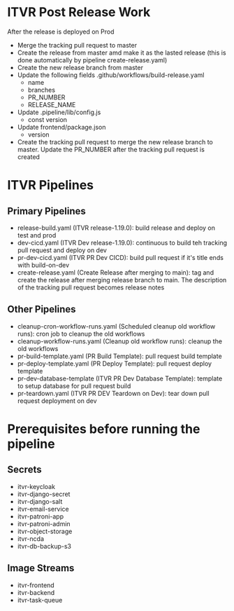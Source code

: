 
# ITVR Post Release Work
After the release is deployed on Prod
* Merge the tracking pull request to master
* Create the release from master amd make it as the lasted release  (this is done automatically by pipeline create-release.yaml)
* Create the new release branch from master
* Update the following fields .github/workflows/build-release.yaml
    * name
    * branches
    * PR_NUMBER
    * RELEASE_NAME
* Update .pipeline/lib/config.js
    * const version
* Update frontend/package.json
    * version
* Create the tracking pull request to merge the new release branch to master. Update the PR_NUMBER after the tracking pull request is created

# ITVR Pipelines

## Primary Pipelines

* release-build.yaml (ITVR release-1.19.0): build release and deploy on test and prod
* dev-cicd.yaml (ITVR Dev release-1.19.0): continuous to build teh tracking pull request and deploy on dev
* pr-dev-cicd.yaml (ITVR PR Dev CICD): build pull request if it's title ends with build-on-dev
* create-release.yaml (Create Release after merging to main): tag and create the release after merging release branch to main. The description of the tracking pull request becomes release notes

## Other Pipelines

* cleanup-cron-workflow-runs.yaml (Scheduled cleanup old workflow runs): cron job to cleanup the old workflows
* cleanup-workflow-runs.yaml (Cleanup old workflow runs): cleanup the old workflows
* pr-build-template.yaml (PR Build Template): pull request build template
* pr-deploy-template.yaml (PR Deploy Template): pull request deploy template
* pr-dev-database-template (ITVR PR Dev Database Template): template to setup database for pull request build
* pr-teardown.yaml (ITVR PR DEV Teardown on Dev): tear down pull request deployment on dev

# Prerequisites before running the pipeline

## Secrets 
* itvr-keycloak  
* itvr-django-secret  
* itvr-django-salt  
* itvr-email-service  
* itvr-patroni-app  
* itvr-patroni-admin  
* itvr-object-storage  
* itvr-ncda  
* itvr-db-backup-s3  

## Image Streams 
* itvr-frontend  
* itvr-backend  
* itvr-task-queue  